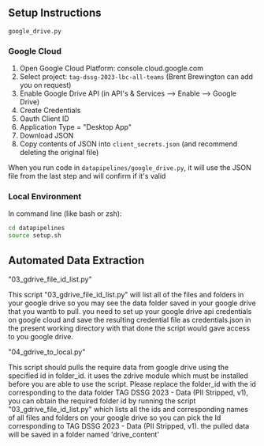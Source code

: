 ## Setup Instructions

`google_drive.py`

### Google Cloud

1. Open Google Cloud Platform: console.cloud.google.com
1. Select project: `tag-dssg-2023-lbc-all-teams` (Brent Brewington can add you on request)
1. Enable Google Drive API (in API's & Services --> Enable --> Google Drive)
1. Create Credentials
1. Oauth Client ID
1. Application Type = "Desktop App"
1. Download JSON
1. Copy contents of JSON into `client_secrets.json` (and recommend deleting the original file)

When you run code in `datapipelines/google_drive.py`, it will use the JSON file from the last step and will confirm if it's valid

### Local Environment

In command line (like bash or zsh):

```bash
cd datapipelines
source setup.sh
```

## Automated Data Extraction

"03_gdrive_file_id_list.py"

This script "03_gdrive_file_id_list.py" will list all of the files and folders in your google drive so you may see the data folder saved in your google drive that you wantb to pull. you need to set up your google drive api credentials on google cloud and save the
resulting credential file as credentials.json in the present working directory with that done the script would gave access to you google drive.

"04_gdrive_to_local.py"

This script should pulls the require data from google drive using the specified
id in folder_id. it uses the zdrive module which must be installed before you are able to use the script. Please replace the folder_id with the id corresponding to the data folder TAG DSSG 2023 - Data (PII Stripped, v1), you can obtain the required folder id by running the script "03_gdrive_file_id_list.py" which lists all the ids and corresponding names of all files and folders on your google drive so you can pick the Id corresponding
to TAG DSSG 2023 - Data (PII Stripped, v1). the pulled data will be saved in a folder named 'drive_content'